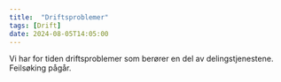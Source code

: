 ```yaml
---
title:  "Driftsproblemer"
tags: [Drift]
date: 2024-08-05T14:05:00
---
```

 Vi har for tiden driftsproblemer som berører en del av delingstjenestene. Feilsøking pågår.
